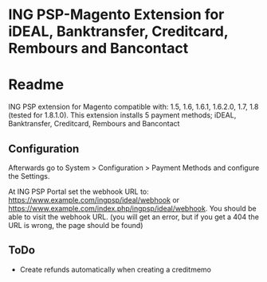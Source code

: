 ING PSP-Magento Extension for iDEAL, Banktransfer, Creditcard, Rembours and Bancontact
====================

# Readme #

ING PSP extension for Magento compatible with: 1.5, 1.6, 1.6.1, 1.6.2.0, 1.7, 1.8 (tested for 1.8.1.0). 
This extension installs 5 payment methods; iDEAL, Banktransfer, Creditcard, Rembours and Bancontact

## Configuration

Afterwards go to System > Configuration > Payment Methods and configure the Settings.

At ING PSP Portal set the webhook URL to: https://www.example.com/ingpsp/ideal/webhook or https://www.example.com/index.php/ingpsp/ideal/webhook. You should be able to visit the webhook URL. (you will get an error, but if you get a 404 the URL is wrong, the page should be found)

## ToDo
+ Create refunds automatically when creating a creditmemo